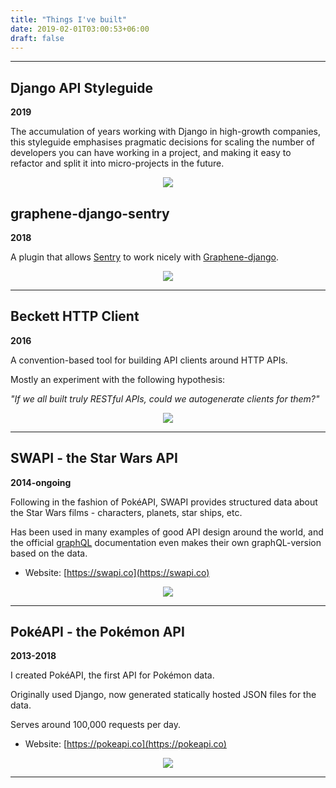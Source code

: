 ```yaml
---
title: "Things I've built"
date: 2019-02-01T03:00:53+06:00
draft: false
---
```


<hr>


## Django API Styleguide
**2019**

The accumulation of years working with Django in high-growth companies, this styleguide emphasises pragmatic decisions for scaling the number of developers you can have working in a project, and making it easy to refactor and split it into micro-projects in the future.

<div style="text-align:center;">
<a href="https://github.com/phalt/django-api-domains" style="border-bottom:none"><img src="https://gh-card.dev/repos/phalt/django-api-domains.svg"></a>
</div>

## graphene-django-sentry
**2018**

A plugin that allows [Sentry](https://sentry.io) to work nicely with [Graphene-django](https://github.com/graphql-python/graphene-django).


<div style="text-align:center;">
<a href="https://github.com/phalt/graphene-django-sentry" style="border-bottom:none"><img src="https://gh-card.dev/repos/phalt/graphene-django-sentry.svg"></a>
</div>

<hr>

## Beckett HTTP Client
**2016**

A convention-based tool for building API clients around HTTP APIs.

Mostly an experiment with the following hypothesis:

_"If we all built truly RESTful APIs, could we autogenerate clients for them?"_

<div style="text-align:center;">
<a href="https://github.com/phalt/beckett" style="border-bottom:none"><img src="https://gh-card.dev/repos/phalt/beckett.svg"></a>
</div>


<hr>


## SWAPI - the Star Wars API
**2014-ongoing**

Following in the fashion of PokéAPI, SWAPI provides structured data about the Star Wars films - characters, planets, star ships, etc.

Has been used in many examples of good API design around the world, and the official [graphQL](https://graphql.org) documentation even makes their own graphQL-version based on the data.

- Website: [https://swapi.co](https://swapi.co)
<div style="text-align:center;">
<a href="https://github.com/phalt/swapi" style="border-bottom:none"><img src="https://gh-card.dev/repos/phalt/swapi.svg"></a>
</div>

<hr>

## PokéAPI - the Pokémon API
**2013-2018**

I created PokéAPI, the first API for Pokémon data.

Originally used Django, now generated statically hosted JSON files for the data.

Serves around 100,000 requests per day.

- Website: [https://pokeapi.co](https://pokeapi.co)
<div style="text-align:center;">
<a href="https://github.com/pokeapi/pokeapi" style="border-bottom:none"><img src="https://gh-card.dev/repos/pokeapi/pokeapi.svg"></a>
</div>

<hr>

